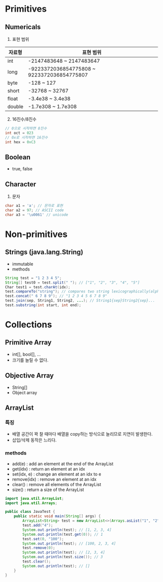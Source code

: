 
# Primitives
## Numericals
1. 표현 범위

| 자료형  | 표현 범위                                |
|---------|------------------------------------------|
| int     | -2147483648 ~ 2147483647                |
| long    | -9223372036854775808 ~ 9223372036854775807 |
| byte    | -128 ~ 127                              |
| short   | -32768 ~ 32767                          |
| float   | -3.4e38 ~ 3.4e38                        |
| double  | -1.7e308 ~ 1.7e308                      |

2. 16진수/8진수
```java
// 0으로 시작하면 8진수
int oct = 023
// 0x로 시작하면 16진수
int hex = 0xC3
```

## Boolean
- true, false

## Character
1. 문자
```java
char a1 = 'a'; // 문자로 표현
char a2 = 97; // ASCII code
char a3 = '\u0061' // unicode
```

# Non-primitives
## Strings (java.lang.String)
- immutable
- methods
```java
String test = "1 2 3 4 5";
String[] test0 = test.split(" "); // ["1", "2", "3", "4", "5"]
Char test1 = test.charAt(idx);
test.compareTo("string"); // compares two string lexicographically(alphabetic order).
test.concat(" 6 7 8 9"); // "1 2 3 4 5 6 7 8 9"
test.join(sep, String1, String2, ...); // String1{sep}String2{sep}...
test.substring(int start, int end);
```

# Collections
## Primitive Array
- int[], bool[], ...
- 크기를 늘릴 수 없다.

## Objective Array
- String[]
- Object array

## ArrayList
### 특징
- 배열 공간이 꽉 찰 때마다 배열을 copy하는 방식으로 늘리므로 지연이 발생한다.
- 삽입/삭제 동작은 느리다.
### methods
- add(e) : add an element at the end of the ArrayList
- get(idx) : return an element at an idx
- set(idx, e) : change an element at an idx to e
- remove(idx) : remove an element at an idx
- clear() : remove all elements of the ArrayList
- size() : return a size of the ArrayList
```java
import java.util.ArrayList;
import java.util.Arrays;

public class JavaTest {
    public static void main(String[] args) {
        ArrayList<String> test = new ArrayList<>(Arrays.asList("1", "2", "3"));
        test.add("4");
        System.out.println(test); // [1, 2, 3, 4]
        System.out.println(test.get(0)); // 1
        test.set(0, "100"); 
        System.out.println(test); // [100, 2, 3, 4]
        test.remove(0);
        System.out.println(test); // [2, 3, 4]
        System.out.println(test.size()); // 3
        test.clear();
        System.out.println(test); // []
    }
}
```